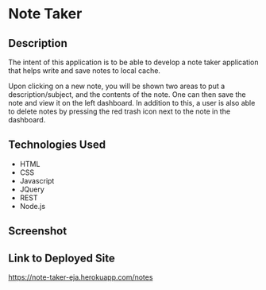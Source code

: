 # Note Taker 

## Description

The intent of this application is to be able to develop a note taker application that helps write and save notes to local cache. 

Upon clicking on a new note, you will be shown two areas to put a description/subject, and the contents of the note. One can then save the note
and view it on the left dashboard. In addition to this, a user is also able to delete notes by pressing the red trash icon next to the note in the dashboard.


## Technologies Used
* HTML
* CSS
* Javascript
* JQuery
* REST
* Node.js

## Screenshot



## Link to Deployed Site

https://note-taker-eja.herokuapp.com/notes